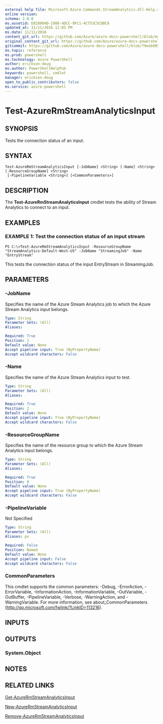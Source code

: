 ```yaml
---
external help file: Microsoft.Azure.Commands.StreamAnalytics.dll-Help.xml
online version: 
schema: 2.0.0
ms.assetid: E828804D-1908-4DCC-9FC1-4C753C5CDBC8
updated_at: 11/11/2016 11:03 PM
ms.date: 11/11/2016
content_git_url: https://github.com/Azure/azure-docs-powershell/blob/master/azureps-cmdlets-docs/ResourceManager/AzureRM.StreamAnalytics/v2.2.0/Test-AzureRmStreamAnalyticsInput.md
original_content_git_url: https://github.com/Azure/azure-docs-powershell/blob/master/azureps-cmdlets-docs/ResourceManager/AzureRM.StreamAnalytics/v2.2.0/Test-AzureRmStreamAnalyticsInput.md
gitcommit: https://github.com/Azure/azure-docs-powershell/blob/79eeb985ea480979357fb4695832a0c3d29a48bf/azureps-cmdlets-docs/ResourceManager/AzureRM.StreamAnalytics/v2.2.0/Test-AzureRmStreamAnalyticsInput.md
ms.topic: reference
ms.prod: powershell
ms.technology: Azure PowerShell
author: erickson-doug
ms.author: PowerShellHelpPub
keywords: powershell, cmdlet
manager: erickson-doug
open_to_public_contributors: false
ms.service: azure-powershell
---
```


# Test-AzureRmStreamAnalyticsInput

## SYNOPSIS
Tests the connection status of an input.

## SYNTAX

```
Test-AzureRmStreamAnalyticsInput [-JobName] <String> [-Name] <String> [-ResourceGroupName] <String>
 [-PipelineVariable <String>] [<CommonParameters>]
```

## DESCRIPTION
The **Test-AzureRmStreamAnalyticsInput** cmdlet tests the ability of Stream Analytics to connect to an input.

## EXAMPLES

### EXAMPLE 1: Test the connection status of an input stream
```
PS C:\>Test-AzureRmStreamAnalyticsInput -ResourceGroupName "StreamAnalytics-Default-West-US" -JobName "StreamingJob" -Name "EntryStream"
```

This tests the connection status of the input EntryStream in StreamingJob.

## PARAMETERS

### -JobName
Specifies the name of the Azure Stream Analytics job to which the Azure Stream Analytics input belongs.

```yaml
Type: String
Parameter Sets: (All)
Aliases: 

Required: True
Position: 1
Default value: None
Accept pipeline input: True (ByPropertyName)
Accept wildcard characters: False
```

### -Name
Specifies the name of the Azure Stream Analytics input to test.

```yaml
Type: String
Parameter Sets: (All)
Aliases: 

Required: True
Position: 2
Default value: None
Accept pipeline input: True (ByPropertyName)
Accept wildcard characters: False
```

### -ResourceGroupName
Specifies the name of the resource group to which the Azure Stream Analytics input belongs.

```yaml
Type: String
Parameter Sets: (All)
Aliases: 

Required: True
Position: 0
Default value: None
Accept pipeline input: True (ByPropertyName)
Accept wildcard characters: False
```

### -PipelineVariable
Not Specified

```yaml
Type: String
Parameter Sets: (All)
Aliases: pv

Required: False
Position: Named
Default value: None
Accept pipeline input: False
Accept wildcard characters: False
```

### CommonParameters
This cmdlet supports the common parameters: -Debug, -ErrorAction, -ErrorVariable, -InformationAction, -InformationVariable, -OutVariable, -OutBuffer, -PipelineVariable, -Verbose, -WarningAction, and -WarningVariable. For more information, see about_CommonParameters (http://go.microsoft.com/fwlink/?LinkID=113216).

## INPUTS

## OUTPUTS

### System.Object

## NOTES

## RELATED LINKS

[Get-AzureRmStreamAnalyticsInput](xref:ResourceManager/AzureRM.StreamAnalytics/v2.2.0/Get-AzureRmStreamAnalyticsInput.md)

[New-AzureRmStreamAnalyticsInput](xref:ResourceManager/AzureRM.StreamAnalytics/v2.2.0/New-AzureRmStreamAnalyticsInput.md)

[Remove-AzureRmStreamAnalyticsInput](xref:ResourceManager/AzureRM.StreamAnalytics/v2.2.0/Remove-AzureRmStreamAnalyticsInput.md)


